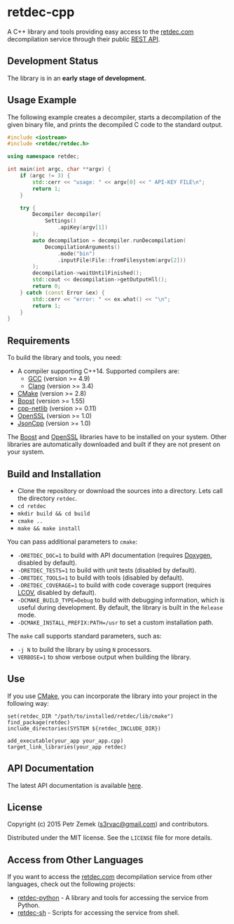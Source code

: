 retdec-cpp
==========

A C++ library and tools providing easy access to the
[retdec.com](https://retdec.com) decompilation service through their public
[REST API](https://retdec.com/api/).

Development Status
------------------

The library is in an **early stage of development.**

Usage Example
-------------

The following example creates a decompiler, starts a decompilation of the given
binary file, and prints the decompiled C code to the standard output.

``` cpp
#include <iostream>
#include <retdec/retdec.h>

using namespace retdec;

int main(int argc, char **argv) {
    if (argc != 3) {
        std::cerr << "usage: " << argv[0] << " API-KEY FILE\n";
        return 1;
    }

    try {
        Decompiler decompiler(
            Settings()
                .apiKey(argv[1])
        );
        auto decompilation = decompiler.runDecompilation(
            DecompilationArguments()
                .mode("bin")
                .inputFile(File::fromFilesystem(argv[2]))
        );
        decompilation->waitUntilFinished();
        std::cout << decompilation->getOutputHll();
        return 0;
    } catch (const Error &ex) {
        std::cerr << "error: " << ex.what() << "\n";
        return 1;
    }
}
```

Requirements
------------

To build the library and tools, you need:
* A compiler supporting C++14. Supported compilers are:
  * [GCC](https://gcc.gnu.org/) (version >= 4.9)
  * [Clang](http://clang.llvm.org/) (version >= 3.4)
* [CMake](https://cmake.org/) (version >= 2.8)
* [Boost](http://www.boost.org/) (version >= 1.55)
* [cpp-netlib](http://cpp-netlib.org/) (version >= 0.11)
* [OpenSSL](https://www.openssl.org/) (version >= 1.0)
* [JsonCpp](https://github.com/open-source-parsers/jsoncpp) (version >= 1.0)

The [Boost](http://www.boost.org/) and [OpenSSL](https://www.openssl.org/)
libraries have to be installed on your system. Other libraries are
automatically downloaded and built if they are not present on your system.

Build and Installation
----------------------

* Clone the repository or download the sources into a directory. Lets call the directory `retdec`.
* `cd retdec`
* `mkdir build && cd build`
* `cmake ..`
* `make && make install`

You can pass additional parameters to `cmake`:
* `-DRETDEC_DOC=1` to build with API documentation (requires
    [Doxygen](http://www.doxygen.org/), disabled by default).
* `-DRETDEC_TESTS=1` to build with unit tests (disabled by default).
* `-DRETDEC_TOOLS=1` to build with tools (disabled by default).
* `-DRETDEC_COVERAGE=1` to build with code coverage support (requires
    [LCOV](http://ltp.sourceforge.net/coverage/lcov.php), disabled by default).
* `-DCMAKE_BUILD_TYPE=Debug` to build with debugging information, which is
    useful during development. By default, the library is built in the
    `Release` mode.
* `-DCMAKE_INSTALL_PREFIX:PATH=/usr` to set a custom installation path.

The `make` call supports standard parameters, such as:
* `-j N` to build the library by using `N` processors.
* `VERBOSE=1` to show verbose output when building the library.

Use
---

If you use [CMake](https://cmake.org/), you can incorporate the library into
your project in the following way:

```
set(retdec_DIR "/path/to/installed/retdec/lib/cmake")
find_package(retdec)
include_directories(SYSTEM ${retdec_INCLUDE_DIR})

add_executable(your_app your_app.cpp)
target_link_libraries(your_app retdec)
```

API Documentation
-----------------

The latest API documentation is available
[here](http://projects.petrzemek.net/retdec-cpp/doc/).

License
-------

Copyright (c) 2015 Petr Zemek (<s3rvac@gmail.com>) and contributors.

Distributed under the MIT license. See the `LICENSE` file for more details.

Access from Other Languages
---------------------------

If you want to access the [retdec.com](https://retdec.com) decompilation
service from other languages, check out the following projects:

* [retdec-python](https://github.com/s3rvac/retdec-python) - A library and
  tools for accessing the service from Python.
* [retdec-sh](https://github.com/s3rvac/retdec-sh) - Scripts for accessing the
  service from shell.
